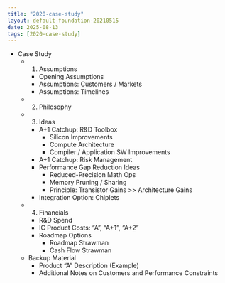 ```yaml
---
title: "2020-case-study"
layout: default-foundation-20210515
date: 2025-08-13
tags: [2020-case-study]
---
```


- Case Study  
  - 1. Assumptions  
    - Opening Assumptions  
    - Assumptions: Customers / Markets  
    - Assumptions: Timelines  
  - 2. Philosophy  
  - 3. Ideas  
    - A+1 Catchup: R&D Toolbox  
      - Silicon Improvements  
      - Compute Architecture  
      - Compiler / Application SW Improvements  
    - A+1 Catchup: Risk Management  
    - Performance Gap Reduction Ideas  
      - Reduced-Precision Math Ops  
      - Memory Pruning / Sharing  
      - Principle: Transistor Gains >> Architecture Gains  
    - Integration Option: Chiplets  
  - 4. Financials  
    - R&D Spend  
    - IC Product Costs: “A”, “A+1”, “A+2”  
    - Roadmap Options  
      - Roadmap Strawman  
      - Cash Flow Strawman  
  - Backup Material  
    - Product “A” Description (Example)  
    - Additional Notes on Customers and Performance Constraints
